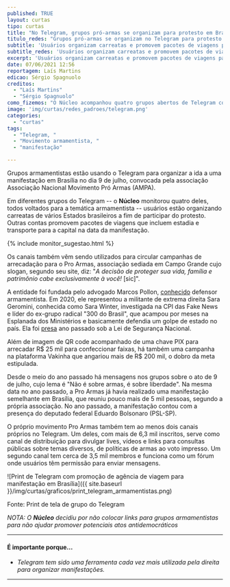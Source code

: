 ```yaml
---
published: TRUE
layout: curtas
tipo: curtas
title: "No Telegram, grupos pró-armas se organizam para protesto em Brasília em julho"
titulo_redes: "Grupos pró-armas se organizam no Telegram para protesto em Brasília em julho"
subtitle: 'Usuários organizam carreatas e promovem pacotes de viagens para ato'
subtitle_redes: 'Usuários organizam carreatas e promovem pacotes de viagens para ato'
excerpt: 'Usuários organizam carreatas e promovem pacotes de viagens para ato em 9 de julho, em Brasília'
date: 07/06/2021 12:56
reportagem: Laís Martins
edicao: Sérgio Spagnuolo
creditos:
  - "Laís Martins"
  - "Sérgio Spagnuolo"
como_fizemos: "O Núcleo acompanhou quatro grupos abertos de Telegram com a temática armamentista."
image: 'img/curtas/redes_padroes/telegram.png'
categories:
  - "curtas"
tags:
  - "Telegram, "
  - "Movimento armamentista, "
  - "manifestação"

---
```


Grupos armamentistas estão usando o Telegram para organizar a ida a uma manifestação em Brasília no dia 9 de julho, convocada pela associação Associação Nacional Movimento Pró Armas (AMPA).

Em diferentes grupos do Telegram -- o **Núcleo** monitorou quatro deles, todos voltados para a temática armamentista -- usuários estão organizando carreatas de vários Estados brasileiros a fim de participar do protesto. Outras contas promovem pacotes de viagens que incluem estadia e transporte para a capital na data da manifestação.

{% include monitor_sugestao.html %}

Os canais também vêm sendo utilizados para circular campanhas de arrecadação para o Pro Armas, associação sediada em Campo Grande cujo slogan, segundo seu site, diz: "_A decisão de proteger sua vida, família e patrimônio cabe exclusivamente à você!_ [sic]".

A entidade foi fundada pelo advogado Marcos Pollon, [conhecido](https://www.metropoles.com/brasil/um-dos-novos-advogados-de-sara-winter-e-lider-de-movimento-armamentista) defensor armamentista. Em 2020, ele representou a militante de extrema direita Sara Geromini, conhecida como Sara Winter, investigada na CPI das Fake News e líder do ex-grupo radical "300 do Brasil", que acampou por meses na Esplanada dos Ministérios e basicamente defendia um golpe de estado no país. Ela foi [presa](https://g1.globo.com/df/distrito-federal/noticia/2020/06/15/ativista-sara-winter-e-presa-pela-policia-federal-em-brasilia.ghtml) ano passado sob a Lei de Segurança Nacional.

Além de imagem de QR code acompanhado de uma chave PIX para arrecadar R$ 25 mil para confeccionar faixas, há também uma campanha na plataforma Vakinha que angariou mais de R$ 200 mil, o dobro da meta estipulada.

Desde o meio do ano passado há mensagens nos grupos sobre o ato de 9 de julho, cujo lema é "Não é sobre armas, é sobre liberdade". Na mesma data no ano passado, a Pro Armas já havia realizado uma manifestação semelhante em Brasília, que reuniu pouco mais de 5 mil pessoas, segundo a própria associação. No ano passado, a manifestação contou com a presença do deputado federal Eduardo Bolsonaro (PSL-SP).

O próprio movimento Pro Armas também tem ao menos dois canais próprios no Telegram. Um deles, com mais de 6,3 mil inscritos, serve como canal de distribuição para divulgar lives, vídeos e links para consultas públicas sobre temas diversos, de políticas de armas ao voto impresso. Um segundo canal tem cerca de 3,5 mil membros e funciona como um fórum onde usuários têm permissão para enviar mensagens.

![Print de Telegram com promoção de agência de viagem para manifestação em Brasília]({{ site.baseurl }}/img/curtas/graficos/print_telegram_armamentistas.png)

<figcaption>Fonte: Print de tela de grupo do Telegram</figcaption>

*NOTA: O __Núcleo__ decidiu por não colocar links para grupos armamentistas para não ajudar promover potenciais atos antidemocráticos*

---

#### É importante porque...

- *Telegram tem sido uma ferramenta cada vez mais utilizada pela direita para organizar manifestações.*

---
